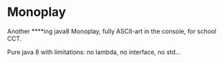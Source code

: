 # Monoplay
Another ****ing java8 Monoplay, fully ASCII-art in the console, for school CCT.

Pure java 8 with limitations: no lambda, no interface, no std...
